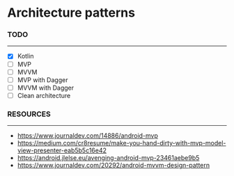 # Architecture patterns

### **TODO**
_____________________________________________________________

- [X] Kotlin
- [ ] MVP
- [ ] MVVM
- [ ] MVP with Dagger
- [ ] MVVM with Dagger
- [ ] Clean architecture

### **RESOURCES**
______________________________________________________________

* https://www.journaldev.com/14886/android-mvp
* https://medium.com/cr8resume/make-you-hand-dirty-with-mvp-model-view-presenter-eab5b5c16e42
* https://android.jlelse.eu/avenging-android-mvp-23461aebe9b5
* https://www.journaldev.com/20292/android-mvvm-design-pattern
